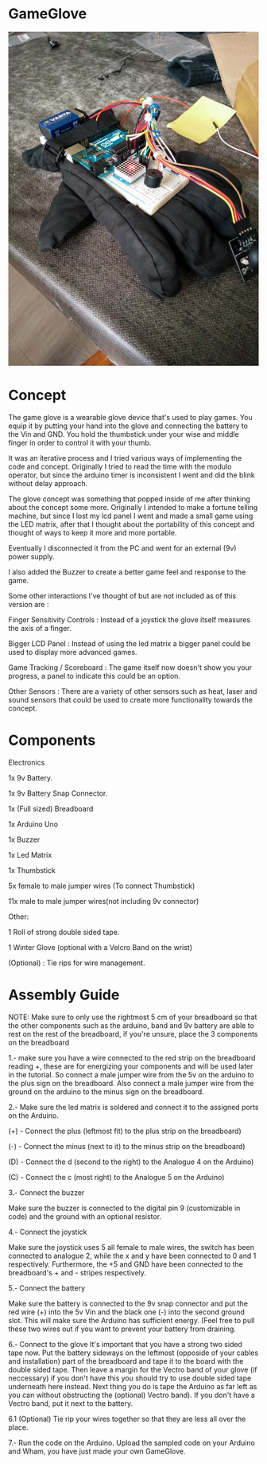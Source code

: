 # GameGlove
![game glove](https://github.com/Cheezegami/GameGlove/blob/master/GameGlove.jpg?raw=true)

# Concept
The game glove is a wearable glove device that's used to play games. You equip it by putting your hand into the glove and connecting the battery to the Vin and GND. You hold the thumbstick under your wise and middle finger in order to control it with your thumb.


It was an iterative process and I tried various ways of implementing the code and concept. Originally I tried to read the time with the modulo operator, but since the arduino timer is inconsistent I went and did the blink without delay approach.


The glove concept was something that popped inside of me after thinking about the concept some more. Originally I intended to make a fortune telling machine, but since I lost my lcd panel I went and made a small game using the LED matrix, after that I thought about the portability of this concept and thought of ways to keep it more and more portable.


Eventually I disconnected it from the PC and went for an external (9v) power supply.

I also added the Buzzer to create a better game feel and response to the game.


Some other interactions I've thought of but are not included as of this version are :

Finger Sensitivity Controls : Instead of a joystick the glove itself measures the axis of a finger.

Bigger LCD Panel : Instead of using the led matrix a bigger panel could be used to display more advanced games.

Game Tracking / Scoreboard : The game itself now doesn't show you your progress, a panel to indicate this could be an option.

Other Sensors : There are a variety of other sensors such as heat, laser and sound sensors that could be used to create more functionality towards the concept.

# Components
Electronics

1x 9v Battery.

1x 9v Battery Snap Connector.

1x (Full sized) Breadboard

1x Arduino Uno 

1x Buzzer

1x Led Matrix

1x Thumbstick


5x female to male jumper wires (To connect Thumbstick)

11x male to male jumper wires(not including 9v connector)


Other:

1 Roll of strong double sided tape.

1 Winter Glove (optional with a Velcro Band on the wrist) 

(Optional) : Tie rips for wire management.

# Assembly Guide
NOTE: Make sure to only use the rightmost 5 cm of your breadboard so that the other components such as the arduino, band and 9v battery are able to rest on the rest of the breadboard, if you're unsure, place the 3 components on the breadboard 

1.- make sure you have a wire connected to the red strip on the breadboard reading +, these are for energizing your components and will be used later in the tutorial.
So connect a male jumper wire from the 5v on the arduino to the plus sign on the breadboard.
Also connect a male jumper wire from the ground on the arduino to the minus sign on the breadboard.

2.- Make sure the led matrix is soldered and connect it to the assigned ports on the Arduino.

(+) - Connect the plus (leftmost fit) to the plus strip on the breadboard)

(-) - Connect the minus (next to it) to the minus strip on the breadboard)

(D) - Connect the d (second to the right) to the Analogue 4 on the Arduino)

(C) - Connect the c (most right) to the Analogue 5 on the Arduino)


3.- Connect the buzzer

Make sure the buzzer is connected to the digital pin 9 (customizable in code) and the ground with an optional resistor.


4.- Connect the joystick

Make sure the joystick uses 5 all female to male wires, the switch has been connected to analogue 2, while the x and y have been connected to 0 and 1 respectively. Furthermore, the +5 and GND have been connected to the breadboard's + and - stripes respectively.


5.- Connect the battery

Make sure the battery is connected to the 9v snap connector and put the red wire (+) into the 5v Vin and the black one (-) into the second ground slot. This will make sure the Arduino has sufficient energy. (Feel free to pull these two wires out if you want to prevent your battery from draining.


6.- Connect to the glove
It's important that you have a strong two sided tape now.
Put the battery sideways on the leftmost (opposide of your cables and installation) part of the breadboard and tape it to the board with the double sided tape.
Then leave a margin for the Vectro band of your glove (if neccessary) if you don't have this you should try to use double sided tape underneath here instead.
Next thing you do is tape the Arduino as far left as you can without obstructing the (optional) Vectro band). If you don't have a Vectro band, put it next to the battery.


6.1 (Optional) Tie rip your wires together so that they are less all over the place.


7.- Run the code on the Arduino.
Upload the sampled code on your Arduino and Wham, you have just made your own GameGlove.

